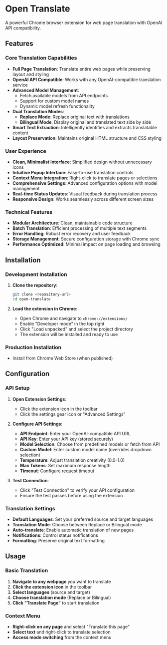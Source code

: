 # Open Translate

A powerful Chrome browser extension for web page translation with OpenAI API compatibility.

## Features

### Core Translation Capabilities
- **Full Page Translation**: Translate entire web pages while preserving layout and styling
- **OpenAI API Compatible**: Works with any OpenAI-compatible translation service
- **Advanced Model Management**:
  - Fetch available models from API endpoints
  - Support for custom model names
  - Dynamic model refresh functionality
- **Dual Translation Modes**:
  - **Replace Mode**: Replace original text with translations
  - **Bilingual Mode**: Display original and translated text side by side
- **Smart Text Extraction**: Intelligently identifies and extracts translatable content
- **Layout Preservation**: Maintains original HTML structure and CSS styling

### User Experience
- **Clean, Minimalist Interface**: Simplified design without unnecessary icons
- **Intuitive Popup Interface**: Easy-to-use translation controls
- **Context Menu Integration**: Right-click to translate pages or selections
- **Comprehensive Settings**: Advanced configuration options with model management
- **Real-time Status Updates**: Visual feedback during translation process
- **Responsive Design**: Works seamlessly across different screen sizes

### Technical Features
- **Modular Architecture**: Clean, maintainable code structure
- **Batch Translation**: Efficient processing of multiple text segments
- **Error Handling**: Robust error recovery and user feedback
- **Storage Management**: Secure configuration storage with Chrome sync
- **Performance Optimized**: Minimal impact on page loading and browsing

## Installation

### Development Installation

1. **Clone the repository**:
   ```bash
   git clone <repository-url>
   cd open-translate
   ```

2. **Load the extension in Chrome**:
   - Open Chrome and navigate to `chrome://extensions/`
   - Enable "Developer mode" in the top right
   - Click "Load unpacked" and select the project directory
   - The extension will be installed and ready to use

### Production Installation
- Install from Chrome Web Store (when published)

## Configuration

### API Setup

1. **Open Extension Settings**:
   - Click the extension icon in the toolbar
   - Click the settings gear icon or "Advanced Settings"

2. **Configure API Settings**:
   - **API Endpoint**: Enter your OpenAI-compatible API URL
   - **API Key**: Enter your API key (stored securely)
   - **Model Selection**: Choose from predefined models or fetch from API
   - **Custom Model**: Enter custom model name (overrides dropdown selection)
   - **Temperature**: Adjust translation creativity (0.0-1.0)
   - **Max Tokens**: Set maximum response length
   - **Timeout**: Configure request timeout

3. **Test Connection**:
   - Click "Test Connection" to verify your API configuration
   - Ensure the test passes before using the extension

### Translation Settings

- **Default Languages**: Set your preferred source and target languages
- **Translation Mode**: Choose between Replace or Bilingual mode
- **Auto-translate**: Enable automatic translation of new pages
- **Notifications**: Control status notifications
- **Formatting**: Preserve original text formatting

## Usage

### Basic Translation

1. **Navigate to any webpage** you want to translate
2. **Click the extension icon** in the toolbar
3. **Select languages** (source and target)
4. **Choose translation mode** (Replace or Bilingual)
5. **Click "Translate Page"** to start translation

### Context Menu

- **Right-click on any page** and select "Translate this page"
- **Select text** and right-click to translate selection
- **Access mode switching** from the context menu